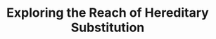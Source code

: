---
title: "Exploring the Reach of Hereditary Substitution"
year: 2012
pos: 3
venue: "University of Pennsylvania PL Club"
slides: includes/talks/2012-Penn-PL-Club.pdf
---
